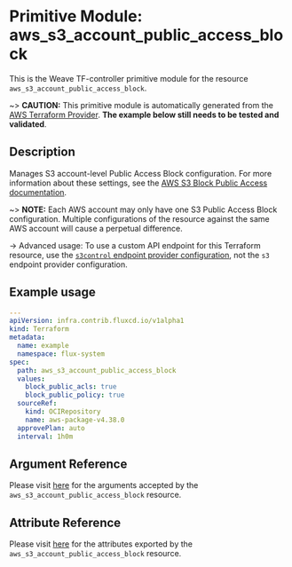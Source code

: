 
# Primitive Module: aws_s3_account_public_access_block

This is the Weave TF-controller primitive module for the resource `aws_s3_account_public_access_block`.

~> **CAUTION:** This primitive module is automatically generated from the [AWS Terraform Provider](https://registry.terraform.io/providers/hashicorp/aws/latest/docs/resources/s3_account_public_access_block). **The example below still needs to be tested and validated**.

## Description

Manages S3 account-level Public Access Block configuration. For more information about these settings, see the [AWS S3 Block Public Access documentation](https://docs.aws.amazon.com/AmazonS3/latest/dev/access-control-block-public-access.html).

~> **NOTE:** Each AWS account may only have one S3 Public Access Block configuration. Multiple configurations of the resource against the same AWS account will cause a perpetual difference.

-> Advanced usage: To use a custom API endpoint for this Terraform resource, use the [`s3control` endpoint provider configuration](/docs/providers/aws/index.html#s3control), not the `s3` endpoint provider configuration.

## Example usage

```yaml
---
apiVersion: infra.contrib.fluxcd.io/v1alpha1
kind: Terraform
metadata:
  name: example
  namespace: flux-system
spec:
  path: aws_s3_account_public_access_block
  values:
    block_public_acls: true
    block_public_policy: true
  sourceRef:
    kind: OCIRepository
    name: aws-package-v4.38.0
  approvePlan: auto
  interval: 1h0m
```

## Argument Reference

Please visit [here](https://registry.terraform.io/providers/hashicorp/aws/latest/docs/resources/s3_account_public_access_block#argument-reference) for the arguments accepted by the `aws_s3_account_public_access_block` resource.

## Attribute Reference

Please visit [here](https://registry.terraform.io/providers/hashicorp/aws/latest/docs/resources/s3_account_public_access_block#attributes-reference) for the attributes exported by the `aws_s3_account_public_access_block` resource.
